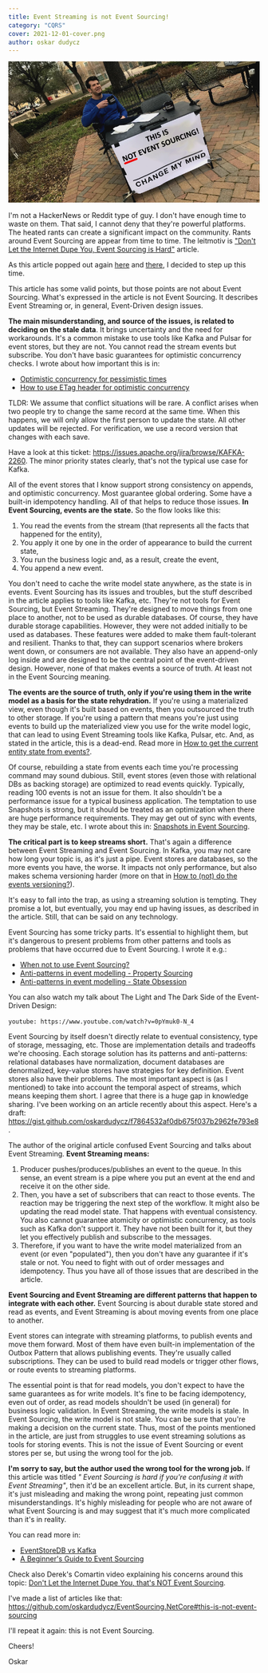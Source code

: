 ```yaml
---
title: Event Streaming is not Event Sourcing!
category: "CQRS"
cover: 2021-12-01-cover.png
author: oskar dudycz
---
```


![cover](2021-12-01-cover.png)

I'm not a HackerNews or Reddit type of guy. I don't have enough time to waste on them. That said, I cannot deny that they're powerful platforms. The heated rants can create a significant impact on the community. Rants around Event Sourcing are appear from time to time. The leitmotiv is ["Don't Let the Internet Dupe You, Event Sourcing is Hard"](https://chriskiehl.com/article/event-sourcing-is-hard) article. 
 
As this article popped out again [here](https://news.ycombinator.com/item?id=29390483) and [there](https://www.reddit.com/r/programming/comments/r5p8qj/dont_let_the_internet_dupe_you_event_sourcing_is/), I decided to step up this time.
 
This article has some valid points, but those points are not about Event Sourcing. What's expressed in the article is not Event Sourcing. It describes Event Streaming or, in general, Event-Driven design issues. 
 
**The main misunderstanding, and source of the issues, is related to deciding on the stale data**. It brings uncertainty and the need for workarounds. It's a common mistake to use tools like Kafka and Pulsar for event stores, but they are not. You cannot read the stream events but subscribe. You don't have basic guarantees for optimistic concurrency checks. I wrote about how important this is in:
- [Optimistic concurrency for pessimistic times](/en/optimistic_concurrency_for_pessimistic_times/)
- [How to use ETag header for optimistic concurrency](/en/how_to_use_etag_header_for_optimistic_concurrency/)
 
TLDR: We assume that conflict situations will be rare. A conflict arises when two people try to change the same record at the same time. When this happens, we will only allow the first person to update the state. All other updates will be rejected. For verification, we use a record version that changes with each save.
 
Have a look at this ticket: https://issues.apache.org/jira/browse/KAFKA-2260. The minor priority states clearly, that's not the typical use case for Kafka.
 
All of the event stores that I know support strong consistency on appends, and optimistic concurrency. Most guarantee global ordering. Some have a built-in idempotency handling. All of that helps to reduce those issues. **In Event Sourcing, events are the state.** So the flow looks like this: 
1. You read the events from the stream (that represents all the facts that happened for the entity),
2. You apply it one by one in the order of appearance to build the current state,
3. You run the business logic and, as a result, create the event,
4. You append a new event.

You don't need to cache the write model state anywhere, as the state is in events. Event Sourcing has its issues and troubles, but the stuff described in the article applies to tools like Kafka, etc. They're not tools for Event Sourcing, but Event Streaming. They're designed to move things from one place to another, not to be used as durable databases. Of course, they have durable storage capabilities. However, they were not added initially to be used as databases. These features were added to make them fault-tolerant and resilient. Thanks to that, they can support scenarios where brokers went down, or consumers are not available. They also have an append-only log inside and are designed to be the central point of the event-driven design. However, none of that makes events a source of truth. At least not in the Event Sourcing meaning.

**The events are the source of truth, only if you're using them in the write model as a basis for the state rehydration.** If you're using a materialized view, even though it's built based on events, then you outsourced the truth to other storage. If you're using a pattern that means you're just using events to build up the materialized view you use for the write model logic, that can lead to using Event Streaming tools like Kafka, Pulsar, etc. And, as stated in the article, this is a dead-end. Read more in [How to get the current entity state from events?](/en/how_to_get_the_current_entity_state_in_event_sourcing/).

Of course, rebuilding a state from events each time you're processing command may sound dubious. Still, event stores (even those with relational DBs as backing storage) are optimized to read events quickly. Typically, reading 100 events is not an issue for them. It also shouldn't be a performance issue for a typical business application. The temptation to use Snapshots is strong, but it should be treated as an optimization when there are huge performance requirements. They may get out of sync with events, they may be stale, etc. I wrote about this in: [Snapshots in Event Sourcing](https://www.eventstore.com/blog/snapshots-in-event-sourcing). 

**The critical part is to keep streams short.** That's again a difference between Event Streaming and Event Sourcing. In Kafka, you may not care how long your topic is, as it's just a pipe. Event stores are databases, so the more events you have, the worse. It impacts not only performance, but also makes schema versioning harder (more on that in [How to (not) do the events versioning?](/en/how_to_do_event_versioning/)).

It's easy to fall into the trap, as using a streaming solution is tempting. They promise a lot, but eventually, you may end up having issues, as described in the article. Still, that can be said on any technology. 

Event Sourcing has some tricky parts. It's essential to highlight them, but it's dangerous to present problems from other patterns and tools as problems that have occurred due to Event Sourcing. I wrote it e.g.:
- [When not to use Event Sourcing?](/en/when_not_to_use_event_sourcing/)
- [Anti-patterns in event modelling - Property Sourcing](/en/property-sourcing/)
- [Anti-patterns in event modelling - State Obsession](/en/state-obsession/)

You can also watch my talk about The Light and The Dark Side of the Event-Driven Design:

`youtube: https://www.youtube.com/watch?v=0pYmuk0-N_4`

Event Sourcing by itself doesn't directly relate to eventual consistency, type of storage, messaging, etc. Those are implementation details and tradeoffs we're choosing. Each storage solution has its patterns and anti-patterns: relational databases have normalization, document databases are denormalized, key-value stores have strategies for key definition. Event stores also have their problems. The most important aspect is (as I mentioned) to take into account the temporal aspect of streams, which means keeping them short. I agree that there is a huge gap in knowledge sharing. I've been working on an article recently about this aspect. Here's a draft: https://gist.github.com/oskardudycz/f7864532af0db675f037b2962fe793e8.

The author of the original article confused Event Sourcing and talks about Event Streaming. **Event Streaming means:**
1. Producer pushes/produces/publishes an event to the queue. In this sense, an event stream is a pipe where you put an event at the end and receive it on the other side.
2. Then, you have a set of subscribers that can react to those events. The reaction may be triggering the next step of the workflow. It might also be updating the read model state. That happens with eventual consistency. You also cannot guarantee atomicity or optimistic concurrency, as tools such as Kafka don't support it. They have not been built for it, but they let you effectively publish and subscribe to the messages.
3. Therefore, if you want to have the write model materialized from an event (or even "populated"), then you don't have any guarantee if it's stale or not. You need to fight with out of order messages and idempotency. Thus you have all of those issues that are described in the article.

**Event Sourcing and Event Streaming are different patterns that happen to integrate with each other.** Event Sourcing is about durable state stored and read as events, and Event Streaming is about moving events from one place to another.

Event stores can integrate with streaming platforms, to publish events and move them forward. Most of them have even built-in implementation of the Outbox Pattern that allows publishing events. They're usually called subscriptions. They can be used to build read models or trigger other flows, or route events to streaming platforms.

The essential point is that for read models, you don't expect to have the same guarantees as for write models. It's fine to be facing idempotency, even out of order, as read models shouldn't be used (in general) for business logic validation. In Event Streaming, the write  models is stale. In Event Sourcing, the write model is not stale. You can be sure that you're making a decision on the current state. Thus, most of the points mentioned in the article, are just from struggles to use event streaming solutions as tools for storing events. This is not the issue of Event Sourcing or event stores per se, but using the wrong tool for the job.

**I'm sorry to say, but the author used the wrong tool for the wrong job.** If this article was titled _" Event Sourcing is hard if you're confusing it with Event Streaming"_, then it'd be an excellent article. But, in its current shape, it's just misleading and making the wrong point, repeating just common misunderstandings. It's highly misleading for people who are not aware of what Event Sourcing is and may suggest that it's much more complicated than it's in reality.

You can read more in:
- [EventStoreDB vs Kafka](https://domaincentric.net/blog/eventstoredb-vs-kafka)
- [A Beginner's Guide to Event Sourcing](https://www.eventstore.com/event-sourcing)

Check also Derek's Comartin video explaining his concerns around this topic: [Don't Let the Internet Dupe You, that's NOT Event Sourcing](https://www.youtube.com/watch?v=Y7ca1--EKsg).

I've made a list of articles like that: https://github.com/oskardudycz/EventSourcing.NetCore#this-is-not-event-sourcing

I'll repeat it again: this is not Event Sourcing.

Cheers!

Oskar
